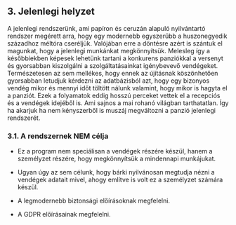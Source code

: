 ## 3. Jelenlegi helyzet

A jelenlegi rendszerünk, ami papíron és ceruzán alapuló nyilvántartó rendszer megérett arra, hogy egy modernebb egyszerűbb a huszonegyedik századhoz méltóra cseréljük. Valójában erre a döntésre azért is szántuk el magunkat, hogy a jelenlegi munkánkat megkönnyítsük. Melesleg így a későbbiekben képesek lehetünk tartani a konkurens panziókkal a versenyt és gyorsabban kiszolgálni a szolgáltatásainkat igénybevevő vendégeket. Természetesen az sem mellékes, hogy ennek az újításnak köszönhetően gyorsabban letudjuk kérdezni az adatbázisból azt, hogy egy bizonyos vendég mikor és mennyi időt töltött nálunk valamint, hogy mikor is hagyta el a panziót. Ezek a folyamatok eddig hosszú perceket vettek el a recepciós és a vendégek idejéből is. Ami sajnos a mai rohanó világban tarthatatlan. Így ha akarjuk ha nem kényszerből is muszáj megváltozni a panzió jelenlegi rendszerét.

### 3.1. A rendszernek NEM célja

 * Ez a program nem speciálisan a vendégek részére készül, hanem a személyzet részére, hogy megkönnyítsük a mindennapi munkájukat.
    
 * Ugyan úgy az sem célunk, hogy bárki nyilvánosan megtudja nézni a vendégek adatait mivel, ahogy említve is volt ez a személyzet számára készül.
   
 * A legmodernebb biztonsági előírásoknak megfelelni.
 
 * A GDPR előírásainak megfelelni.